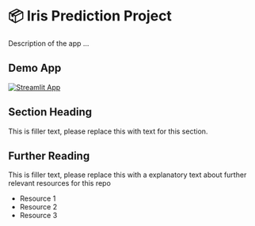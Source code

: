 # 📦 Iris Prediction Project 

Description of the app ...

## Demo App

[![Streamlit App](https://static.streamlit.io/badges/streamlit_badge_black_white.svg)](https://iris-prediction-project.streamlit.app/)



## Section Heading

This is filler text, please replace this with text for this section.

## Further Reading

This is filler text, please replace this with a explanatory text about further relevant resources for this repo
- Resource 1
- Resource 2
- Resource 3
